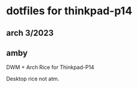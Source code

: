 # dotfiles for thinkpad-p14
## arch 3/2023
## amby

DWM + Arch Rice for Thinkpad-P14

Desktop rice not atm.
